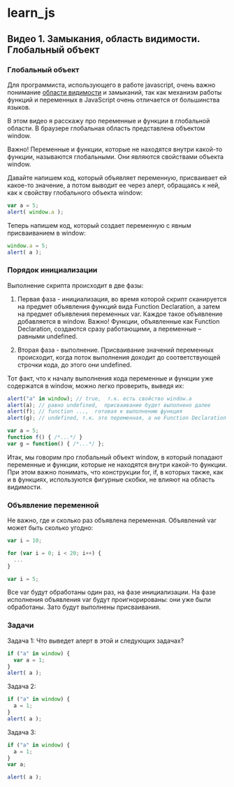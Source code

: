 # learn_js

## Видео 1. Замыкания, область видимости. Глобальный объект

### Глобальный объект

Для программиста, использующего в работе javascript, очень важно понимание [области видимости](d) и замыканий,
так как механизм работы функций и переменных в JavaScript очень отличается от большинства языков.

В этом видео я расскажу про переменные и функции в глобальной области. В браузере глобальная область представлена объектом window. 

Важно! Переменные и функции, которые не находятся внутри какой-то функции, называются глобальными. Они являются свойствами объекта window.

Давайте напишем код, который объявляет переменную, присваивает ей какое-то значение, а потом выводит ее через алерт, обращаясь к ней, как к свойству глобального объекта window:

```javascript
var a = 5;
alert( window.a );
```

Теперь напишем код, который создает переменную с явным присваиванием в window:
```javascript
window.a = 5;
alert( a );
```

###  Порядок инициализации

Выполнение скрипта происходит в две фазы:

1. Первая фаза - инициализация, во время которой скрипт сканируется на предмет объявления функций вида Function Declaration, а затем на предмет объявления переменных var. Каждое такое объявление добавляется в window. Важно! Функции, объявленные как Function Declaration, создаются сразу работающими, а переменные – равными undefined.

2. Вторая фаза - выполнение. Присваивание значений переменных происходит, когда поток выполнения доходит до соответствующей строчки кода, до этого они undefined.

Тот факт, что к началу выполнения кода переменные и функции уже содержатся в window, можно легко проверить, выведя их:

```javascript
alert("a" in window); // true,  т.к. есть свойство window.a
alert(a); // равно undefined,  присваивание будет выполнено далее
alert(f); // function ...,  готовая к выполнению функция
alert(g); // undefined, т.к. это переменная, а не Function Declaration

var a = 5;
function f() { /*...*/ }
var g = function() { /*...*/ };
```
Итак, мы говорим про глобальный объект window, в который попадают переменные и функции, которые не находятся внутри какой-то функции. При этом важно понимать, что конструкции for, if, в которых также, как и в функциях, используются фигурные скобки, не влияют на область видимости.

### Объявление переменной

Не важно, где и сколько раз объявлена переменная. Объявлений var может быть сколько угодно:

```javascript
var i = 10;

for (var i = 0; i < 20; i++) {
  ...
}

var i = 5;
```

Все var будут обработаны один раз, на фазе инициализации. На фазе исполнения объявления var будут проигнорированы: они уже были обработаны. Зато будут выполнены присваивания.

### Задачи 
Задача 1: Что выведет алерт в этой и следующих задачах?
```javascript
if ("a" in window) {
  var a = 1;
}
alert( a );
```
Задача 2:
```javascript
if ("a" in window) {
  a = 1;
}
alert( a );
```
Задача 3:
```javascript
if ("a" in window) {
  a = 1;
}
var a;

alert( a );
```





